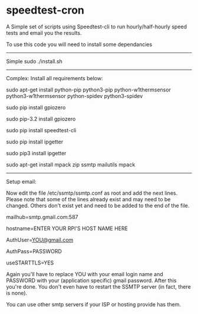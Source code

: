 # speedtest-cron
A Simple set of scripts using Speedtest-cli to run hourly/half-hourly speed tests and email you the results.

To use this code you will need to install some dependancies

----------------------------------

Simple sudo ./install.sh

----------------------------------

Complex: Install all requirements below:

sudo apt-get install python-pip python3-pip python-w1thermsensor python3-w1thermsensor python-spidev python3-spidev

sudo pip install gpiozero

sudo pip-3.2 install gpiozero

sudo pip install speedtest-cli

sudo pip install ipgetter

sudo pip3 install ipgetter

sudo apt-get install mpack zip ssmtp mailutils mpack

---------------------------------

Setup email:

Now edit the file /etc/ssmtp/ssmtp.conf as root and add the next lines. Please note that some of the lines already exist and may need to be changed. Others don't exist yet and need to be added to the end of the file.

mailhub=smtp.gmail.com:587

hostname=ENTER YOUR RPI'S HOST NAME HERE

AuthUser=YOU@gmail.com

AuthPass=PASSWORD

useSTARTTLS=YES

Again you'll have to replace YOU with your email login name and PASSWORD with your (application specific) gmail password. 
After this you're done. You don't even have to restart the SSMTP server (in fact, there is none).

You can use other smtp servers if your ISP or hosting provide has them.

